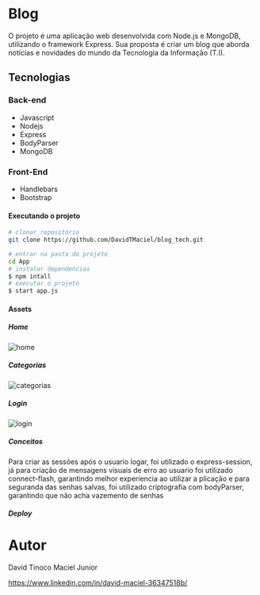 # Blog
O projeto é uma aplicação web desenvolvida com Node.js e MongoDB, utilizando o framework Express. Sua proposta é criar um blog que aborda notícias e novidades do mundo da Tecnologia da Informação (T.I).

<h2>Tecnologias</h2> 


<h3>Back-end</h3>
<ul>
    <li>Javascript</li>
    <li>Nodejs</li>
    <li>Express</li>
    <li>BodyParser</li>
    <li>MongoDB</li>
</ul>
<h3>Front-End</h3>
<ul>
    <li>Handlebars</li>
    <li>Bootstrap</li>
</ul>
<h4>Executando o projeto</h4>

```bash
# clonar repositório
git clone https://github.com/DavidTMaciel/blog_tech.git

# entrar na pasta do projeto 
cd App
# instalar dependencias
$ npm intall
# executar o projeto
$ start app.js
```
<h4>Assets</h4>
<h5>Home</h5>

![home](https://github.com/DavidTMaciel/blog/assets/107083288/61f931ff-09fa-4cee-b517-72784cdf7c23)
<h5>Categorias </h5>

![categorias](https://github.com/DavidTMaciel/blog/assets/107083288/c8baade9-473c-47cb-84bc-41421e0950b3)
<h5>Login</h5>

![login](https://github.com/DavidTMaciel/blog/assets/107083288/2fd89b8c-5c13-4368-a28e-a29c57bed98f)

<h5>Conceitos</h5>
<p>Para criar as sessões após o usuario logar, foi utilizado o express-session, já para criação de mensagens visuais de erro ao usuario foi utilizado connect-flash, garantindo melhor experiencia ao utilizar a plicação e para seguranda das senhas salvas, foi utilizado criptografia com bodyParser, garantindo que não acha vazemento de senhas <p>

<h5>Deploy</h5>


# Autor

David Tinoco Maciel Junior

https://www.linkedin.com/in/david-maciel-36347518b/



